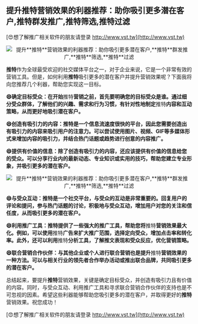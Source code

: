 ## **提升**推特**营销效果的利器推荐：助你吸引更多潜在客户,**推特**群发推广,**推特**筛选,**推特**过滤**

[😍想了解推广相关软件的朋友请登录 http://www.vst.tw](http://www.vst.tw)

 <center><img src="https://vst.tw/MP4/tuiguang/png/8.png" alt="提升**推特**营销效果的利器推荐：助你吸引更多潜在客户,**推特**群发推广,**推特**筛选,**推特**过滤"></center>

**推特**作为全球最受欢迎的社交媒体平台之一，对于企业来说，它是一个非常有效的营销工具。但是，如何利用**推特**吸引更多的潜在客户并提升营销效果呢？下面我将向您推荐几个利器，帮助您实现这一目标。

**😄确定目标受众：在开始**推特**营销之前，首先要明确您的目标受众是谁。通过细分受众群体，了解他们的兴趣、需求和行为习惯，有针对性地制定**推特**内容和互动策略，从而更好地吸引潜在客户。**

**😄创造有吸引力的内容：**推特**是一个信息流速度很快的平台，因此您需要创造出有吸引力的内容来吸引用户的注意力。可以尝试使用图片、视频、GIF等多媒体形式来增加内容的吸引力，并结合热门话题或趋势进行创意的内容推广。**

**😄提供有价值的信息：除了创造有吸引力的内容，还应该提供有价值的信息给您的受众。可以分享行业内的最新动态、专业知识或实用的技巧，帮助您建立专业形象，并吸引更多的潜在客户。**

 <center><img src="https://vst.tw/MP4/tuiguang/png/8.png" alt="提升**推特**营销效果的利器推荐：助你吸引更多潜在客户,**推特**群发推广,**推特**筛选,**推特**过滤"></center>

**😄与受众互动：**推特**是一个社交平台，与受众的互动是非常重要的。回复用户的评论和提问，参与热门话题的讨论，积极地与受众互动，增加用户对您的关注和信任度，从而吸引更多的潜在客户。**

**😄利用推广工具：**推特**提供了一些强大的推广工具，帮助您将**推特**营销效果最大化。例如，可以使用**推特**广告来扩大推广范围，选择定向受众，增加点击率和转化率。此外，还可以利用**推特**分析工具，了解推文表现和受众反应，优化营销策略。**

**😄联合营销合作伙伴：与其他企业或个人进行联合营销也是提升**推特**营销效果的一种方法。可以与相关行业的领先者合作举办活动或推出联合品牌，共同吸引更多的潜在客户。**

总结起来，要提升**推特**营销效果，关键是确定目标受众，并创造有吸引力且有价值的内容。同时，与受众互动、利用推广工具和寻求联合营销合作伙伴的支持也是不可忽视的因素。希望这些利器能够帮助您吸引更多的潜在客户，并取得更好的**推特**营销效果。祝您成功！

[😍想了解推广相关软件的朋友请登录 http://www.vst.tw](http://www.vst.tw)



